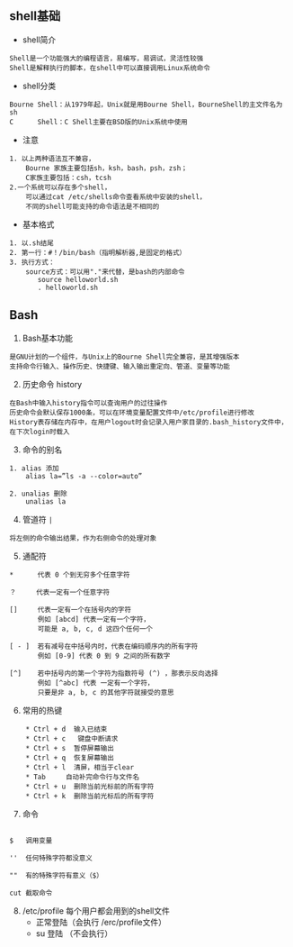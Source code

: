 ## shell基础

* shell简介

```
Shell是一个功能强大的编程语言，易编写，易调试，灵活性较强
Shell是解释执行的脚本，在shell中可以直接调用Linux系统命令
```
* shell分类

```
Bourne Shell：从1979年起，Unix就是用Bourne Shell，BourneShell的主文件名为 sh
C      Shell：C Shell主要在BSD版的Unix系统中使用
```

* 注意

```
1. 以上两种语法互不兼容，
	Bourne 家族主要包括sh，ksh，bash，psh，zsh；  
	C家族主要包括：csh，tcsh
2.一个系统可以存在多个shell，
	可以通过cat /etc/shells命令查看系统中安装的shell，
	不同的shell可能支持的命令语法是不相同的
```

* 基本格式

```
1. 以.sh结尾
2. 第一行：#！/bin/bash（指明解析器,是固定的格式）
3. 执行方式：
	source方式：可以用"."来代替，是bash的内部命令
	   source helloworld.sh
	   . helloworld.sh
```

## Bash

1. Bash基本功能

```
是GNU计划的一个组件，与Unix上的Bourne Shell完全兼容，是其增强版本
支持命令行输入、操作历史、快捷键、输入输出重定向、管道、变量等功能
```

2. 历史命令 history

```
在Bash中输入history指令可以查询用户的过往操作
历史命令会默认保存1000条，可以在环境变量配置文件中/etc/profile进行修改
History表存储在内存中，在用户logout时会记录入用户家目录的.bash_history文件中，在下次login时载入
```

3. 命令的别名

```
1. alias 添加
	alias la=”ls -a --color=auto”
	
2. unalias 删除
	unalias la
```

4. 管道符 `|`

```
将左侧的命令输出结果，作为右侧命令的处理对象
```

5. 通配符

```
*      代表 0 个到无穷多个任意字符

？     代表一定有一个任意字符

[]     代表一定有一个在括号内的字符
	   例如 [abcd] 代表一定有一个字符， 
	   可能是 a, b, c, d 这四个任何一个
	   
[ - ]  若有减号在中括号内时，代表在编码顺序内的所有字符
	   例如 [0-9] 代表 0 到 9 之间的所有数字
	   
[^]    若中括号内的第一个字符为指数符号 (^) ，那表示反向选择 
	   例如 [^abc] 代表 一定有一个字符，
	   只要是非 a, b, c 的其他字符就接受的意思
```

6. 常用的热键

```
	* Ctrl + d  输入已结束
	* Ctrl + c   键盘中断请求
	* Ctrl + s  暂停屏幕输出
	* Ctrl + q  恢复屏幕输出
	* Ctrl + l  清屏，相当于clear
	* Tab     自动补完命令行与文件名
	* Ctrl + u  删除当前光标前的所有字符
	* Ctrl + k  删除当前光标后的所有字符
```

7. 命令

```

$   调用变量

''  任何特殊字符都没意义

""  有的特殊字符有意义（$）

cut	截取命令 

```

8. /etc/profile 每个用户都会用到的shell文件
	* 正常登陆（会执行 /erc/profile文件）
	* su 登陆 （不会执行）

	











		